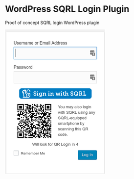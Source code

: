 # WordPress SQRL Login Plugin

Proof of concept SQRL login WordPress plugin

![Preview image](images/wordpress-plugin.png)
